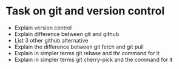 # Task on git and version control

* Explain version control
* Explain difference between git and github
* List 3 other github alternative
* Explain the difference between git fetch and git pull
* Explain in simpler terms git rebase and thr command for it 
* Explain in simpler terms git cherry-pick and the command for it 